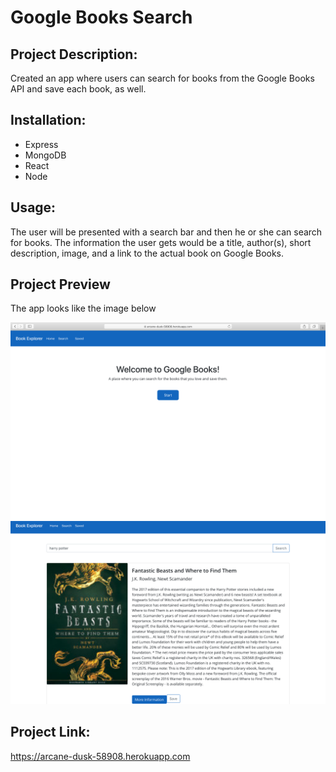 # Google Books Search

## Project Description:
Created an app where users can search for books from the Google Books API and save each book, as well. 

## Installation:
* Express
* MongoDB
* React
* Node

## Usage:
The user will be presented with a search bar and then he or she can search for books. The information the user gets would be a title, author(s), short description, image, and a link to the actual book on Google Books.


## Project Preview
The app looks like the image below

![Preview](./client/src/image/googlebook.png)
![Preview](./client/src/image/harry.png)

## Project Link:
https://arcane-dusk-58908.herokuapp.com
